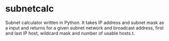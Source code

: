 # subnetcalc
Subnet calculator written in Python. It takes IP address and subnet mask as a input and returns for a given subnet network and broadcast address, first and last IP host, wildcard mask and number of usable hosts.t.

